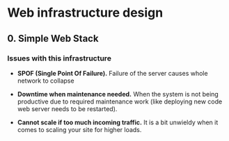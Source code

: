 # Web infrastructure design

## 0. Simple Web Stack

### Issues with this infrastructure

- **SPOF (Single Point Of Failure).**
    Failure of the server causes whole network to collapse

- **Downtime when maintenance needed.**
    When the system is not being productive due to required maintenance work (like deploying new code web server needs to be restarted).
- **Cannot scale if too much incoming traffic.**
    It is a bit unwieldy when it comes to scaling your site for higher loads.
